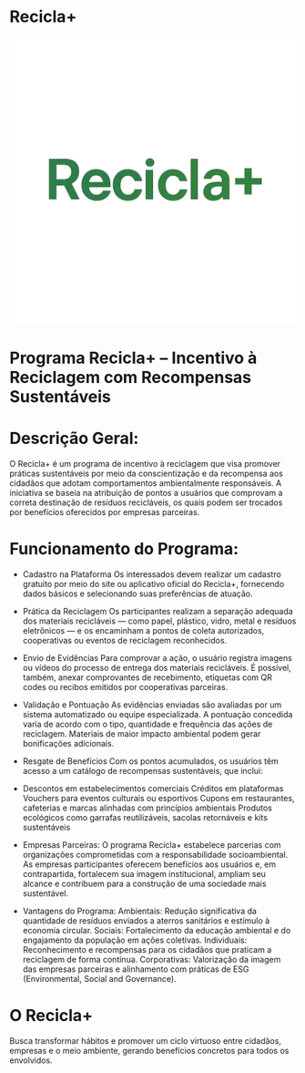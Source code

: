 # Recicla+

![demo](assets\img\logo.png)

# Programa Recicla+ – Incentivo à Reciclagem com Recompensas Sustentáveis

# Descrição Geral:
O Recicla+ é um programa de incentivo à reciclagem que visa promover práticas sustentáveis por meio da conscientização e da recompensa aos cidadãos que adotam comportamentos ambientalmente responsáveis. A iniciativa se baseia na atribuição de pontos a usuários que comprovam a correta destinação de resíduos recicláveis, os quais podem ser trocados por benefícios oferecidos por empresas parceiras.

# Funcionamento do Programa:

* Cadastro na Plataforma
Os interessados devem realizar um cadastro gratuito por meio do site ou aplicativo oficial do Recicla+, fornecendo dados básicos e selecionando suas preferências de atuação.

* Prática da Reciclagem
Os participantes realizam a separação adequada dos materiais recicláveis — como papel, plástico, vidro, metal e resíduos eletrônicos — e os encaminham a pontos de coleta autorizados, cooperativas ou eventos de reciclagem reconhecidos.

* Envio de Evidências
Para comprovar a ação, o usuário registra imagens ou vídeos do processo de entrega dos materiais recicláveis. É possível, também, anexar comprovantes de recebimento, etiquetas com QR codes ou recibos emitidos por cooperativas parceiras.

* Validação e Pontuação
As evidências enviadas são avaliadas por um sistema automatizado ou equipe especializada. A pontuação concedida varia de acordo com o tipo, quantidade e frequência das ações de reciclagem. Materiais de maior impacto ambiental podem gerar bonificações adicionais.

* Resgate de Benefícios
Com os pontos acumulados, os usuários têm acesso a um catálogo de recompensas sustentáveis, que inclui:

* Descontos em estabelecimentos comerciais
Créditos em plataformas
Vouchers para eventos culturais ou esportivos
Cupons em restaurantes, cafeterias e marcas alinhadas com princípios ambientais
Produtos ecológicos como garrafas reutilizáveis, sacolas retornáveis e kits sustentáveis

* Empresas Parceiras:
O programa Recicla+ estabelece parcerias com organizações comprometidas com a responsabilidade socioambiental. As empresas participantes oferecem benefícios aos usuários e, em contrapartida, fortalecem sua imagem institucional, ampliam seu alcance e contribuem para a construção de uma sociedade mais sustentável.

* Vantagens do Programa:
Ambientais: Redução significativa da quantidade de resíduos enviados a aterros sanitários e estímulo à economia circular.
Sociais: Fortalecimento da educação ambiental e do engajamento da população em ações coletivas.
Individuais: Reconhecimento e recompensas para os cidadãos que praticam a reciclagem de forma contínua.
Corporativas: Valorização da imagem das empresas parceiras e alinhamento com práticas de ESG (Environmental, Social and Governance).

# O Recicla+ 
Busca transformar hábitos e promover um ciclo virtuoso entre cidadãos, empresas e o meio ambiente, gerando benefícios concretos para todos os envolvidos.
